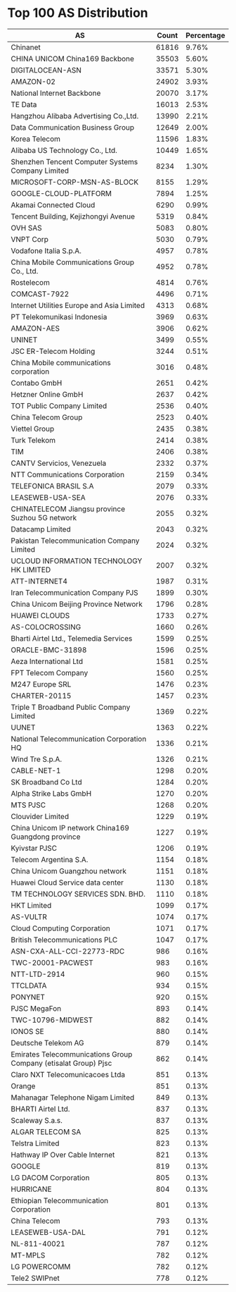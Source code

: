 # Top 100 AS Distribution
| AS | Count | Percentage |
|----|----|----|
| Chinanet | 61816 | 9.76% |
| CHINA UNICOM China169 Backbone | 35503 | 5.60% |
| DIGITALOCEAN-ASN | 33571 | 5.30% |
| AMAZON-02 | 24902 | 3.93% |
| National Internet Backbone | 20070 | 3.17% |
| TE Data | 16013 | 2.53% |
| Hangzhou Alibaba Advertising Co.,Ltd. | 13990 | 2.21% |
| Data Communication Business Group | 12649 | 2.00% |
| Korea Telecom | 11596 | 1.83% |
| Alibaba US Technology Co., Ltd. | 10449 | 1.65% |
| Shenzhen Tencent Computer Systems Company Limited | 8234 | 1.30% |
| MICROSOFT-CORP-MSN-AS-BLOCK | 8155 | 1.29% |
| GOOGLE-CLOUD-PLATFORM | 7894 | 1.25% |
| Akamai Connected Cloud | 6290 | 0.99% |
| Tencent Building, Kejizhongyi Avenue | 5319 | 0.84% |
| OVH SAS | 5083 | 0.80% |
| VNPT Corp | 5030 | 0.79% |
| Vodafone Italia S.p.A. | 4957 | 0.78% |
| China Mobile Communications Group Co., Ltd. | 4952 | 0.78% |
| Rostelecom | 4814 | 0.76% |
| COMCAST-7922 | 4496 | 0.71% |
| Internet Utilities Europe and Asia Limited | 4313 | 0.68% |
| PT Telekomunikasi Indonesia | 3969 | 0.63% |
| AMAZON-AES | 3906 | 0.62% |
| UNINET | 3499 | 0.55% |
| JSC ER-Telecom Holding | 3244 | 0.51% |
| China Mobile communications corporation | 3016 | 0.48% |
| Contabo GmbH | 2651 | 0.42% |
| Hetzner Online GmbH | 2637 | 0.42% |
| TOT Public Company Limited | 2536 | 0.40% |
| China Telecom Group | 2523 | 0.40% |
| Viettel Group | 2435 | 0.38% |
| Turk Telekom | 2414 | 0.38% |
| TIM | 2406 | 0.38% |
| CANTV Servicios, Venezuela | 2332 | 0.37% |
| NTT Communications Corporation | 2159 | 0.34% |
| TELEFONICA BRASIL S.A | 2079 | 0.33% |
| LEASEWEB-USA-SEA | 2076 | 0.33% |
| CHINATELECOM Jiangsu province Suzhou 5G network | 2055 | 0.32% |
| Datacamp Limited | 2043 | 0.32% |
| Pakistan Telecommunication Company Limited | 2024 | 0.32% |
| UCLOUD INFORMATION TECHNOLOGY HK LIMITED | 2007 | 0.32% |
| ATT-INTERNET4 | 1987 | 0.31% |
| Iran Telecommunication Company PJS | 1899 | 0.30% |
| China Unicom Beijing Province Network | 1796 | 0.28% |
| HUAWEI CLOUDS | 1733 | 0.27% |
| AS-COLOCROSSING | 1660 | 0.26% |
| Bharti Airtel Ltd., Telemedia Services | 1599 | 0.25% |
| ORACLE-BMC-31898 | 1596 | 0.25% |
| Aeza International Ltd | 1581 | 0.25% |
| FPT Telecom Company | 1560 | 0.25% |
| M247 Europe SRL | 1476 | 0.23% |
| CHARTER-20115 | 1457 | 0.23% |
| Triple T Broadband Public Company Limited | 1369 | 0.22% |
| UUNET | 1363 | 0.22% |
| National Telecommunication Corporation HQ | 1336 | 0.21% |
| Wind Tre S.p.A. | 1326 | 0.21% |
| CABLE-NET-1 | 1298 | 0.20% |
| SK Broadband Co Ltd | 1284 | 0.20% |
| Alpha Strike Labs GmbH | 1270 | 0.20% |
| MTS PJSC | 1268 | 0.20% |
| Clouvider Limited | 1229 | 0.19% |
| China Unicom IP network China169 Guangdong province | 1227 | 0.19% |
| Kyivstar PJSC | 1206 | 0.19% |
| Telecom Argentina S.A. | 1154 | 0.18% |
| China Unicom Guangzhou network | 1151 | 0.18% |
| Huawei Cloud Service data center | 1130 | 0.18% |
| TM TECHNOLOGY SERVICES SDN. BHD. | 1110 | 0.18% |
| HKT Limited | 1099 | 0.17% |
| AS-VULTR | 1074 | 0.17% |
| Cloud Computing Corporation | 1071 | 0.17% |
| British Telecommunications PLC | 1047 | 0.17% |
| ASN-CXA-ALL-CCI-22773-RDC | 986 | 0.16% |
| TWC-20001-PACWEST | 983 | 0.16% |
| NTT-LTD-2914 | 960 | 0.15% |
| TTCLDATA | 934 | 0.15% |
| PONYNET | 920 | 0.15% |
| PJSC MegaFon | 893 | 0.14% |
| TWC-10796-MIDWEST | 882 | 0.14% |
| IONOS SE | 880 | 0.14% |
| Deutsche Telekom AG | 879 | 0.14% |
| Emirates Telecommunications Group Company (etisalat Group) Pjsc | 862 | 0.14% |
| Claro NXT Telecomunicacoes Ltda | 851 | 0.13% |
| Orange | 851 | 0.13% |
| Mahanagar Telephone Nigam Limited | 849 | 0.13% |
| BHARTI Airtel Ltd. | 837 | 0.13% |
| Scaleway S.a.s. | 837 | 0.13% |
| ALGAR TELECOM SA | 825 | 0.13% |
| Telstra Limited | 823 | 0.13% |
| Hathway IP Over Cable Internet | 821 | 0.13% |
| GOOGLE | 819 | 0.13% |
| LG DACOM Corporation | 805 | 0.13% |
| HURRICANE | 804 | 0.13% |
| Ethiopian Telecommunication Corporation | 801 | 0.13% |
| China Telecom | 793 | 0.13% |
| LEASEWEB-USA-DAL | 791 | 0.12% |
| NL-811-40021 | 787 | 0.12% |
| MT-MPLS | 782 | 0.12% |
| LG POWERCOMM | 782 | 0.12% |
| Tele2 SWIPnet | 778 | 0.12% |
